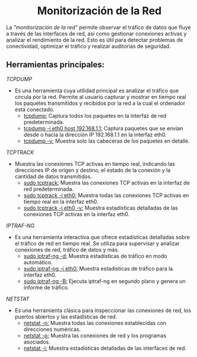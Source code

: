 # <h1 align="center"> Monitorización de la Red </h> 

La *"monitorización de la red"* permite observar el tráfico de datos que fluye a través de las interfaces de red, así como gestionar conexiones activas y analizar el rendimiento de la red. Esto es útil para detectar problemas de conectividad, optimizar el tráfico y realizar auditorías de seguridad. 

## **Herramientas principales:** 

*TCPDUMP* 
- Es una herramienta cuya utilidad principal es analizar el tráfico que circula por la red. Permite al usuario capturar y mostrar en tiempo real los paquetes transmitidos y recibidos por la red a la cual el ordenador está conectado. 
  - <ins>tcpdump:</ins> Captura todos los paquetes en la interfaz de red predeterminada. 
  - <ins>tcpdump -i eth0 host 192.168.1.1:</ins> Captura paquetes que se envían desde o hacia la dirección IP 192.168.1.1 en la interfaz eth0.
  - <ins>tcpdump -v:</ins> Muestra solo las cabeceras de los paquetes en detalle. 

*TCPTRACK* 
- Muestra las conexiones TCP activas en tiempo real, indicando las direcciones IP de origen y destino, el estado de la conexión y la cantidad de datos transmitidos. 
  - <ins>sudo tcptrack:</ins> Muestra las conexiones TCP activas en la interfaz de red predeterminada. 
  - <ins>sudo tcptrack -i eth0:</ins> Muestra todas las conexiones TCP activas en tiempo real en la interfaz eth0. 
  - <ins>sudo tcptrack -i eth0 -v:</ins> Muestra estadísticas detalladas de las conexiones TCP activas en la interfaz eth0. 

*IPTRAF-NG* 
- Es una herramienta interactiva que ofrece estadísticas detalladas sobre el tráfico de red en tiempo real. Se utiliza para supervisar y analizar conexiones de red, tráfico de datos y más.
  - <ins>sudo iptraf-ng -d:</ins> Muestra estadísticas de tráfico en modo automático. 
  - <ins>sudo iptraf-ng -i eth0:</ins> Muestra estadísticas de tráfico para la interfaz eth0. 
  - <ins>sudo iptraf-ng -B:</ins> Ejecuta iptraf-ng en segundo plano y genera un informe de tráfico. 

*NETSTAT* 
- Es una herramienta clásica para inspeccionar las conexiones de red, los puertos abiertos y las estadísticas de red. 
  - <ins>netstat -n:</ins> Muestra todas las conexiones establecidas con direcciones numéricas. 
  - <ins>netstat -p:</ins> Muestra las conexiones de red y los programas asociados. 
  - <ins>netstat -i:</ins> Muestra estadísticas detalladas de las interfaces de red. 
